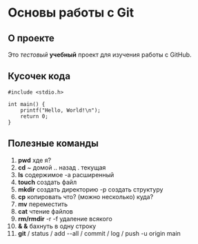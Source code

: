 # Основы работы с Git

## О проекте
Это _тестовый_ **учебный** проект для изучения работы с GitHub.

## Кусочек кода

```
#include <stdio.h>

int main() {
    printf("Hello, World!\n");
    return 0;
}
```

## Полезные команды
1. **pwd** хде я?
2. **cd** ~ домой .. назад . текущая
3. **ls** содержимое -a расширенный
4. **touch** создать файл
5. **mkdir** создать директорию -p создать структуру
6. **cp** копировать что? (можно несколько) куда?
7. **mv** переместить
8. **cat** чтение файлов
9. **rm/rmdir** -r -f удаление всякого
10. **& &** бахнуть в одну строку
11. **git** / status / add --all / commit / log / push -u origin main
